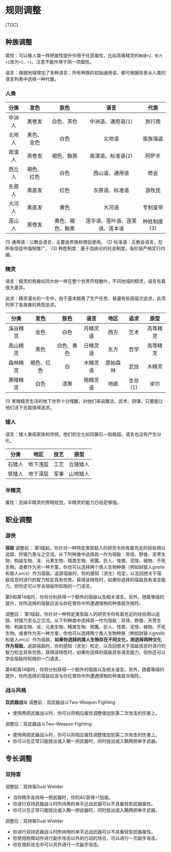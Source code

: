 # 规则调整
[TOC]

## 种族调整
属性：可以像人类一样把属性提升作用于任意属性，比如高等精灵的`敏捷+2、智力+1`改为`+2、+1`，注意不能作用于同一项属性。

语言：根据地域增加了多种语言；所有种族的初始通用语，都可根据背景从人类的语言列表中选择一种代替。

### 人类

|分类|发色|肤色|语言|代表|
|:-:|:-:|:-:|:-:|:-:|
|中洲人|黑卷发|白色、茶色|中洲语、通用语(1)|旅行商|
|北地人|黑色、金色|白色|北地语|蛮族海盗|
|南漠人|黑卷发|褐色、黝黑|南漠语、标准语(2)|阿萨辛|
|西丘人|褐色、红色|白色|西山语、通用语|修会|
|东原人|黑直发|红色|东原语、标准语|游牧民|
|大河人|黑直发|黄色|大河语|专制皇帝|
|莲山人|黑卷发|黄色、褐色、黝黑|莲华语、莲叶语、莲茎语、莲本语|种姓制度(3)|
(1) 通用语：公教会语言，主要由贵族和僧侣使用。
(2) 标准语：正教会语言，在所有信徒中强制推广。
(3) 种姓制度：基于血统论的社会制度，各阶层严格实行内婚。

### 精灵

语言：精灵的族裔如同大树一样在整个世界开枝散叶，不同地域的精灵，语言有着很大差异。

追求：精灵漫长的一生中，由于基本脱离了生产任务，普遍有些高层次追求，此项列举了各族裔的典型追求。

|分类|发色|肤色|语言|地区|追求|原型|
|:-:|:-:|:-:|:-:|:-:|:-:|:-:|
|溪谷精灵|金色|白色|月精灵语|西方|艺术|高等精灵|
|高山精灵|黑色|白色、黄色|日精灵语|东方|哲学|高等精灵|
|森林精灵|褐色、红色|白|木精灵语|原始森林|武技|木精灵|
|黑暗精灵|白色|漆黑|暗精灵语|地底|生存(1)|卓尔|
(1) 黑暗精灵生活的地下世界十分残酷，对他们来说魔法、武术、阴谋，只要能让他们活下去就值得追求。

### 矮人

语言：矮人重视家族和传统，他们的文化如同磐石一般稳固，语言也没有产生分化。

|分类|地区|技艺|原型|
|:-:|:-:|:-:|:-:|
|石矮人|地下浅层|工艺|丘陵矮人|
|铁矮人|地下深层|军事|山地矮人|

### 半精灵

属性：去掉半精灵的黑暗视觉，半精灵的能力已经足够强。

## 职业调整

### 游侠

**宿敌**
调整前：
第1级起，你针对一种特定类型敌人的研究令你有着充足的经验用以追踪、狩猎乃至与之交流。从下列种类中选择其一作为宿敌：异怪、野兽、天界生物、构装生物、龙、元素生物、精类生物、邪魔、巨人、怪兽、泥怪、植物、不死生物。或者作为另一种方案，你也可以选择两个类人生物种族（例如豺狼人gnolls和兽人orcs）作为宿敌。追踪宿敌时，你的感知（求生）检定，以及回想关于宿敌信息时进行的智力检定具有优势。获得该特性时，如果你选择的宿敌具有语言能力，则你还可以学会宿敌所知晓的一门语言。

第6和第14级时，你将分别获得一个额外的宿敌以及相关语言。另外，随着等级的提升，你所选择的宿敌应该与你在冒险中所遭遇怪物的种类层次相符。


调整后：
第1级起，你针对一种特定类型敌人的研究令你有着充足的经验用以追踪、狩猎乃至与之交流。从下列种类中选择其一作为宿敌：异怪、野兽、天界生物、构装生物、龙、元素生物、精类生物、邪魔、巨人、怪兽、泥怪、植物、不死生物。或者作为另一种方案，你也可以选择两个类人生物种族（例如豺狼人gnolls和兽人orcs）作为宿敌，**如果你选择的类人生物存在不同文化，则选择两种文化作为宿敌**。追踪宿敌时，你的感知（求生）检定，以及回想关于宿敌信息时进行的智力检定具有优势。获得该特性时，如果你选择的宿敌具有语言能力，则你还可以学会宿敌所知晓的一门语言。

第6和第14级时，你将分别获得一个额外的宿敌以及相关语言。另外，随着等级的提升，你所选择的宿敌应该与你在冒险中所遭遇怪物的种类层次相符。

### 战斗风格

**双武器战斗**
调整前：双武器战斗Two-Weapon Fighting
- 使用两把武器战斗时，你可以将相应属性调整值加到第二次攻击的伤害上。

调整后：双武器战斗Two-Weapon Fighting
- 使用两把武器战斗时，你可以将相应属性调整值加到第二次攻击的伤害上。
- 你可以在正常只能拔出或入鞘一把武器时，同时拔出或入鞘两把单手武器。

## 专长调整

### 双持客

调整前：双持客Dual Wielder
- 当你两手各持用一把武器时，你的AC获得+1加值。
- 你进行双持武器战斗时所持用的单手近战武器可以不具备轻型武器属性。
- 你可以在正常只能拔出或入鞘一把武器时，同时拔出或入鞘两把单手武器。

调整后：双持客Dual Wielder
- 你进行双持武器战斗时所持用的单手近战武器可以不具备轻型武器属性。
- 你使用附赠动作进行副手攻击以外的行动的场合，可以进行一次副手攻击。
- 你在借机攻击中可以另外进行一次副手攻击。
